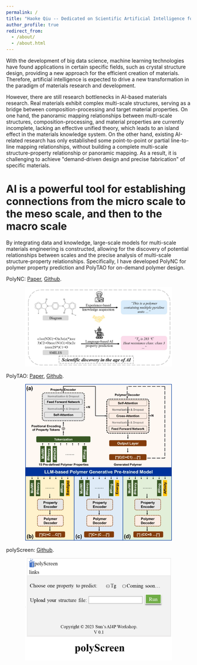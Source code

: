 ```yaml
---
permalink: /
title: "Haoke Qiu -- Dedicated on Scientific Artificial Intelligence for Polymer/Molecule/Material"
author_profile: true
redirect_from: 
  - /about/
  - /about.html
---
```


With the development of big data science, machine learning technologies have found applications in certain specific fields, such as crystal structure design, providing a new approach for the efficient creation of materials. Therefore, artificial intelligence is expected to drive a new transformation in the paradigm of materials research and development.

However, there are still research bottlenecks in AI-based materials research. Real materials exhibit complex multi-scale structures, serving as a bridge between composition-processing and target material properties. On one hand, the panoramic mapping relationships between multi-scale structures, composition-processing, and material properties are currently incomplete, lacking an effective unified theory, which leads to an island effect in the materials knowledge system. On the other hand, existing AI-related research has only established some point-to-point or partial line-to-line mapping relationships, without building a complete multi-scale structure-property relationship or panoramic mapping. As a result, it is challenging to achieve "demand-driven design and precise fabrication" of specific materials.

AI is a powerful tool for establishing connections from the micro scale to the meso scale, and then to the macro scale
======
 By integrating data and knowledge, large-scale models for multi-scale materials engineering is constructed, allowing for the discovery of potential relationships between scales and the precise analysis of multi-scale structure-property relationships. 
 Specifically, I have developed PolyNC for polymer property prediction and PolyTAO for on-demand polymer design. 
 
 PolyNC: [Paper](https://pubs.rsc.org/en/content/articlelanding/2023/sc/d3sc05079c), [Github](https://github.com/HKQiu/Unified_ML4Polymers).
<p align="center">
  <img src="/images/polync.png" alt="polyNC" width="400"/>
</p>

 PolyTAO: [Paper](https://www.nature.com/articles/s41524-024-01466-5), [Github](https://github.com/hkqiu/PolymerGenerationPretrainedModel).
<p align="center">
  <img src="/images/polytao.png" alt="polyTAO" width="400"/>
</p>

 polyScreen: [Github](https://github.com/hkqiu/PPP-1_PredictionTg4Polyimides/tree/main/src).
<p align="center">
  <img src="/images/polyscreen.png" alt="polyScreen" width="400"/>
</p>
